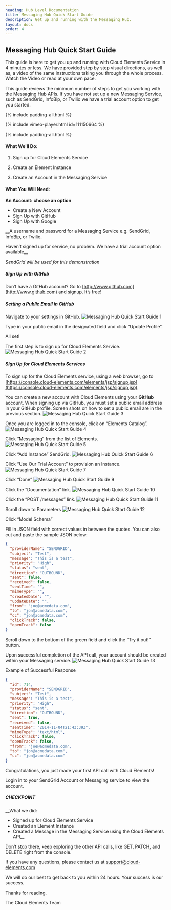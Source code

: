 ```yaml
---
heading: Hub Level Documentation
title: Messaging Hub Quick Start Guide
description: Get up and running with the Messaging Hub.
layout: docs
order: 4
---
```


## Messaging Hub Quick Start Guide

This guide is here to get you up and running with Cloud Elements Service in 4 minutes or less. We have provided step by step visual directions, as well as, a video of the same instructions taking you through the whole process. Watch the Video or read at your own pace.

This guide reviews the minimum number of steps to get you working with the Messaging Hub APIs. If you have not set up a new Messaging Service, such as SendGrid, InfoBip, or Twilio we have a trial account option to get you started.

{% include padding-all.html %}

{% include vimeo-player.html id=111150664 %}

{% include padding-all.html %}

#### What We'll Do:

1. Sign up for Cloud Elements Service

2. Create an Element Instance

3. Create an Account in the Messaging Service

#### What You Will Need:

__An Account: choose an option__

* Create a New Account
* Sign Up with GitHub
* Sign Up with Google

__A username and password for a Messaging Service e.g. SendGrid, InfoBip, or Twilio.

Haven’t signed up for service, no problem. We have a trial account option available__

*SendGrid will be used for this demonstration*

##### Sign Up with GitHub

Don’t have a GitHub account? Go to [http://www.github.com](http://www.github.com) and signup. It’s free!

##### Setting a Public Email in GitHub

Navigate to your settings in GitHub.
![Messaging Hub Quick Start Guide 1](http://cloud-elements.com/wp-content/uploads/2014/08/gitHub2.gif)

Type in your public email in the designated field and click “Update Profile”.

All set!

The first step is to sign up for Cloud Elements Service.
![Messaging Hub Quick Start Guide 2](http://cloud-elements.com/wp-content/uploads/2014/08/gitHub21.gif)

##### Sign Up for Cloud Elements Services

To sign up for the Cloud Elements service, using a web browser, go to [https://console.cloud-elements.com/elements/jsp/signup.jsp](https://console.cloud-elements.com/elements/jsp/signup.jsp).

You can create a new account with Cloud Elements using your __GitHub__ account. When signing up via GitHub, you must set a public email address in your GitHub profile. Screen shots on how to set a public email are in the previous section.
![Messaging Hub Quick Start Guide 3](http://cloud-elements.com/wp-content/uploads/2014/10/quickGuideSignup.png)

Once you are logged in to the console, click on “Elements Catalog”.
![Messaging Hub Quick Start Guide 4](http://cloud-elements.com/wp-content/uploads/2014/10/quickGuide1.png)

Click “Messaging” from the list of Elements.
![Messaging Hub Quick Start Guide 5](http://cloud-elements.com/wp-content/uploads/2014/11/MessagingHubQS1.png)

Click “Add Instance” SendGrid.
![Messaging Hub Quick Start Guide 6](http://cloud-elements.com/wp-content/uploads/2014/11/MessagingHubQS2.png)

Click “Use Our Trial Account” to provision an Instance.
![Messaging Hub Quick Start Guide 7](http://cloud-elements.com/wp-content/uploads/2014/11/MessagingHubQS3.png)

Click “Done”
![Messaging Hub Quick Start Guide 9](http://cloud-elements.com/wp-content/uploads/2014/11/MessagingHubQS4.png)

Click the “Documentation” link.
![Messaging Hub Quick Start Guide 10](http://cloud-elements.com/wp-content/uploads/2014/11/MessagingHubQS5.png)

Click the “POST /messages” link.
![Messaging Hub Quick Start Guide 11](http://cloud-elements.com/wp-content/uploads/2014/11/MessagingHubQS6.png)

Scroll down to Parameters
![Messaging Hub Quick Start Guide 12](http://cloud-elements.com/wp-content/uploads/2014/11/MessagingHubQS7.png)

Click “Model Schema”

Fill in JSON field with correct values in between the quotes. You can also cut and paste the sample JSON below:

```JSON
{
  "providerName": "SENDGRID",
  "subject": "Test",
  "message": "This is a test",
  "priority": "High",
  "status": "sent",
  "direction": "OUTBOUND",
  "sent": false,
  "received": false,
  "sentTime": "",
  "mimeType": "",
  "createdDate": "",
  "updateDate": "",
  "from": "joe@acmedata.com",
  "to": "jon@acmedata.com",
  "cc": "jon@acmedata.com",
  "clickTrack": false,
  "openTrack": false
}
```

Scroll down to the bottom of the green field and click the “Try it out!” button.

Upon successful completion of the API call, your account should be created within your Messaging service.
![Messaging Hub Quick Start Guide 13](http://cloud-elements.com/wp-content/uploads/2014/11/MessagingHubQS8.png)


Example of Successful Response

```JSON
{
  "id": 714,
  "providerName": "SENDGRID",
  "subject": "Test",
  "message": "This is a test",
  "priority": "High",
  "status": "sent",
  "direction": "OUTBOUND",
  "sent": true,
  "received": false,
  "sentTime": "2014-11-04T21:43:39Z",
  "mimeType": "text/html",
  "clickTrack": false,
  "openTrack": false,
  "from": "joe@acmedata.com",
  "to": "jon@acmedata.com",
  "cc": "jon@acmedata.com"
}
```

Congratulations, you just made your first API call with Cloud Elements!

Login in to your SendGrid Account or Messaging service to view the account.

##### CHECKPOINT

__What we did:

* Signed up for Cloud Elements Service
* Created an Element Instance
* Created a Message in the Messaging Service using the Cloud Elements API__

Don’t stop there, keep exploring the other API calls, like GET, PATCH, and DELETE right from the console.

If you have any questions, please contact us at [support@cloud-elements.com](mailto:support@cloud-elements.com)

We will do our best to get back to you within 24 hours. Your success is our success.

Thanks for reading.

The Cloud Elements Team
